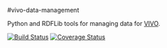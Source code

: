 #vivo-data-management

Python and RDFLib tools for managing data for [VIVO](http://vivoweb.org).


[![Build Status](https://secure.travis-ci.org/Brown-University-Library/vivo-data-management.png?branch=master)](http://travis-ci.org/Brown-University-Library/vivo-data-management)
[![Coverage Status](https://coveralls.io/repos/Brown-University-Library/vivo-data-management/badge.png)](https://coveralls.io/r/Brown-University-Library/vivo-data-management)
